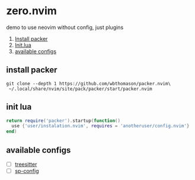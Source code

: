 # zero.nvim
demo to use neovim without config, just plugins

1. [Install packer](#install-packer)
2. [Init.lua](#init-lua)
3. [available configs](#available-configs)  

## install packer
```
git clone --depth 1 https://github.com/wbthomason/packer.nvim\
 ~/.local/share/nvim/site/pack/packer/start/packer.nvim
```
## init lua
```lua
return require('packer').startup(function()
  use {'user/instalation.nvim', requires = 'anotheruser/config.nvim'}
end)
```

## available configs
  - [ ] [treesitter](https://github.com/)  
  - [ ] [sp-config](https://github.com/)
